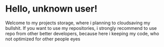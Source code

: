 # Hello, unknown user!

Welcome to my projects storage, where i planning to cloudsaving my bullshit.
If you want to use my repositories, i strongly recommend to use repo from other better developers, because here i keeping my code, who not optimized for other people eyes

<!---
Borodinskiy/Borodinskiy is a ✨ special ✨ repository because its `README.md` (this file) appears on your GitHub profile.
You can click the Preview link to take a look at your changes.
--->
